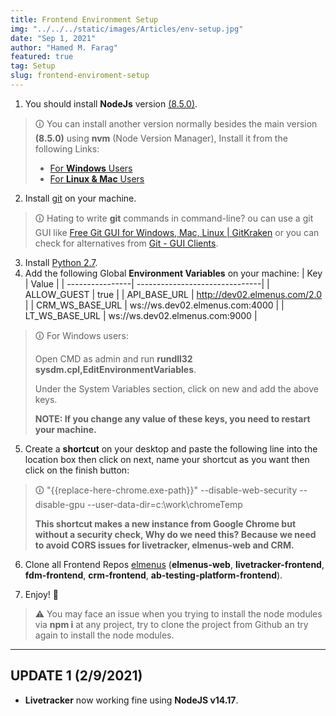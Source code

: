 ```yaml
---
title: Frontend Environment Setup
img: "../../../static/images/Articles/env-setup.jpg"
date: "Sep 1, 2021"
author: "Hamed M. Farag"
featured: true
tag: Setup
slug: frontend-enviroment-setup
---
```


1. You should install **NodeJs** version [(8.5.0)](https://nodejs.org/download/release/v8.5.0/).
> 🛈 You can install another version normally besides the main version **(8.5.0)** using **nvm** (Node Version Manager), Install it from the following Links:
> - [For **Windows** Users](https://github.com/coreybutler/nvm-windows)
> - [For **Linux & Mac** Users](https://github.com/nvm-sh/nvm)

2. Install [git](https://git-scm.com/downloads) on your machine.
> 🛈 Hating to write **git** commands in command-line? ou can use a git GUI like [Free Git GUI for Windows, Mac, Linux | GitKraken](https://www.gitkraken.com/) or you can check for alternatives from [Git - GUI Clients](https://git-scm.com/downloads/guis).

3. Install [Python 2.7](https://www.python.org/download/releases/2.7/).
4. Add the following Global **Environment Variables** on your machine:
| Key             | Value                          |
| ----------------| -------------------------------|
| ALLOW_GUEST     | true                           |
| API_BASE_URL    | http://dev02.elmenus.com/2.0   |
| CRM_WS_BASE_URL | ws://ws.dev02.elmenus.com:4000 |
| LT_WS_BASE_URL  | ws://ws.dev02.elmenus.com:9000 |

> 🛈 For Windows users:
>
> Open CMD as admin and run **rundll32 sysdm.cpl,EditEnvironmentVariables**.
>
> Under the System Variables section, click on new and add the above keys.
>
> **NOTE: If you change any value of these keys, you need to restart your machine.**

5. Create a **shortcut** on your desktop and paste the following line into the location box then click on next, name your shortcut as you want then click on the finish button:
> 🛈 "{{replace-here-chrome.exe-path}}" --disable-web-security --disable-gpu --user-data-dir=c:\work\chromeTemp
>
> **This shortcut makes a new instance from Google Chrome but without a security check, Why do we need this? Because we need to avoid CORS issues for livetracker, elmenus-web and CRM.**

6. Clone all Frontend Repos [elmenus](https://github.com/orgs/elmenus/repositories) (**elmenus-web**, **livetracker-frontend**, **fdm-frontend**, **crm-frontend**, **ab-testing-platform-frontend**).

7. Enjoy! 🤩

> ⚠️ You may face an issue when you trying to install the node modules via **npm i** at any project, try to clone the project from Github an try again to install the node modules.

---------------------------------------------------------------------------
## UPDATE 1 (2/9/2021)
- **Livetracker** now working fine using **NodeJS v14.17**.